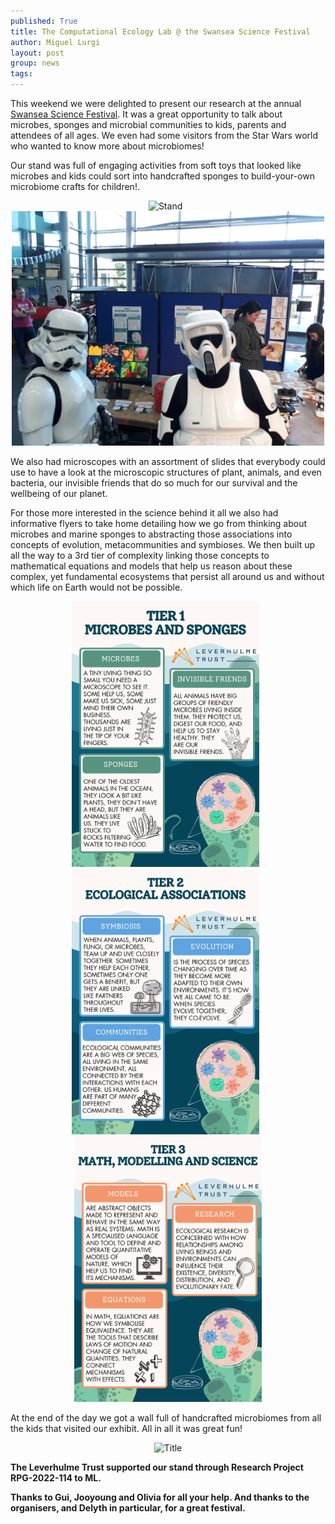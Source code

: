 ```yaml
---
published: True
title: The Computational Ecology Lab @ the Swansea Science Festival
author: Miguel Lurgi
layout: post
group: news
tags: 
---
```


This weekend we were delighted to present our research at the annual [Swansea Science Festival](https://www.swansea.ac.uk/swansea-science-festival/). It was a great opportunity to talk about microbes, sponges and microbial communities to kids, parents and attendees of all ages. We even had some visitors from the Star Wars world who wanted to know more about microbiomes!

Our stand was full of engaging activities from soft toys that looked like microbes and kids could sort into handcrafted sponges to build-your-own microbiome crafts for children!.

<p style="text-align:center;"><img src="/static/img/news/2025_Science-Festival-1.jpg" alt="Stand" class="img-fluid" width="500"> &nbsp; <img src="/static/img/news/2025_Science-Festival-2.jpg" alt="Stormtroopers" class="img-fluid" width="500"> </p>

We also had microscopes with an assortment of slides that everybody could use to have a look at the microscopic structures of plant, animals, and even bacteria, our invisible friends that do so much for our survival and the wellbeing of our planet.

For those more interested in the science behind it all we also had informative flyers to take home detailing how we go from thinking about microbes and marine sponges to abstracting those associations into concepts of evolution, metacommunities and symbioses. We then built up all the way to a 3rd tier of complexity linking those concepts to mathematical equations and models that help us reason about these complex, yet fundamental ecosystems that persist all around us and without which life on Earth would not be possible.

<p style="text-align:center;"><img src="/static/img/news/2025_Sci-Fest-Fly-1.png" alt="Tier 1" class="img-fluid" width="300"> &nbsp; <img src="/static/img/news/2025_Sci-Fest-Fly-2.png" alt="Tier 2" class="img-fluid" width="300"> &nbsp; <img src="/static/img/news/2025_Sci-Fest-Fly-3.png" alt="Tier 3" class="img-fluid" width="300"> </p>

At the end of the day we got a wall full of handcrafted microbiomes from all the kids that visited our exhibit. All in all it was great fun!

<p style="text-align:center;"><img src="/static/img/news/2025_Science-Festival-Wall.jpg" alt="Title" class="img-fluid" width="500"> </p>


**The Leverhulme Trust supported our stand through Research Project RPG-2022-114 to ML.**

**Thanks to Gui, Jooyoung and Olivia for all your help. And thanks to the organisers, and Delyth in particular, for a great festival.** 
